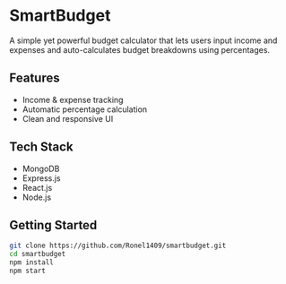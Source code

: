 # SmartBudget

A simple yet powerful budget calculator that lets users input income and expenses and auto-calculates budget breakdowns using percentages.

## Features
- Income & expense tracking
- Automatic percentage calculation
- Clean and responsive UI

## Tech Stack
- MongoDB
- Express.js
- React.js
- Node.js

## Getting Started

```bash
git clone https://github.com/Ronel1409/smartbudget.git
cd smartbudget
npm install
npm start
